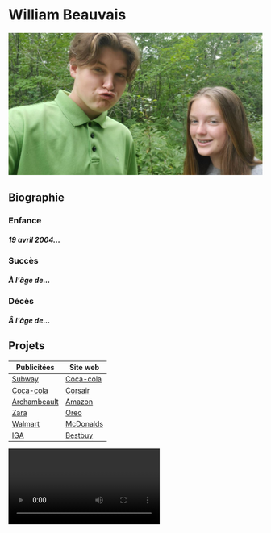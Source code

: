 # William Beauvais

![William Beauvais avec sa petite soeur Laurence Beauvais](medias2/william.jpg)

## Biographie
### Enfance
##### 19 avril 2004...
### Succès
##### À l'âge de...
### Décès
##### Â l'âge de...

## Projets

| Publicitées | Site web |
| ----------- | ----------- |
| [Subway](https://www.subway.com/fr-ca) | [Coca-cola](https://fr.coca-cola.ca/) |
| [Coca-cola](https://fr.coca-cola.ca/) | [Corsair](https://www.corsair.com/ca/en/) |
| [Archambeault](https://www.archambault.ca/) | [Amazon](https://www.amazon.ca/) |
| [Zara](https://www.zara.com/ca/fr/) | [Oreo](https://www.oreo.com/) |
| [Walmart](https://www.walmart.ca/fr) | [McDonalds](https://www.mcdonalds.com/ca/fr-ca.html) |
| [IGA](https://www.iga.net/) | [Bestbuy](https://www.bestbuy.ca/) |

![a](medias2/video.mp4)
